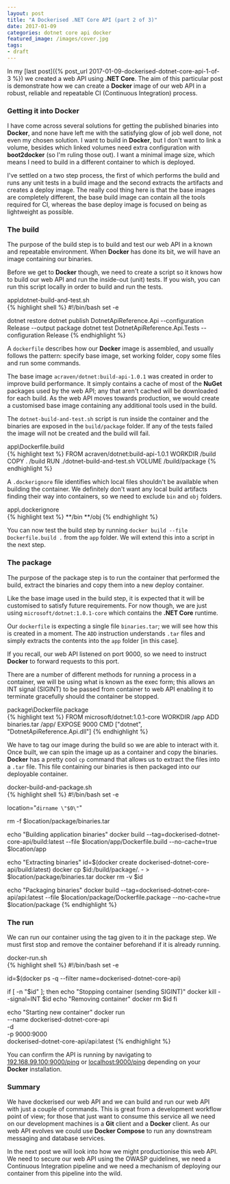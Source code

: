 ```yaml
---
layout: post
title: "A Dockerised .NET Core API (part 2 of 3)"
date: 2017-01-09
categories: dotnet core api docker
featured_image: /images/cover.jpg
tags:
- draft
---
```

In my [last post]({% post_url 2017-01-09-dockerised-dotnet-core-api-1-of-3 %}) we created a web API using **.NET Core**. The aim of this particular post is demonstrate how we can create a **Docker** image of our web API in a robust, reliable and repeatable CI (Continuous Integration) process.

### Getting it into Docker
I have come across several solutions for getting the published binaries into **Docker**, and none have left me with the satisfying glow of job well done, not even my chosen solution. I want to build in **Docker**, but I don't want to link a volume, besides which linked volumes need extra configuration with **boot2docker** (so I'm ruling those out). I want a minimal image size, which means I need to build in a different container to which is deployed. 

I've settled on a two step process, the first of which performs the build and runs any unit tests in a build image and the second extracts the artifacts and creates a deploy image. The really cool thing here is that the base images are completely different, the base build image can contain all the tools required for CI, whereas the base deploy image is focused on being as lightweight as possible.

### The build
The purpose of the build step is to build and test our web API in a known and repeatable environment. When **Docker** has done its bit, we will have an image containing our binaries.

Before we get to **Docker** though, we need to create a script so it knows how to build our web API and run the inside-out (unit) tests. If you wish, you can run this script locally in order to build and run the tests.

<div class="figcaption">app\dotnet-build-and-test.sh</div>
{% highlight shell %}
#!/bin/bash
set -e

dotnet restore
dotnet publish DotnetApiReference.Api --configuration Release --output package
dotnet test DotnetApiReference.Api.Tests --configuration Release
{% endhighlight %}

A `dockerfile` describes how our **Docker** image is assembled, and usually follows the pattern: specify base image, set working folder, copy some files and run some commands.

The base image `acraven/dotnet:build-api-1.0.1` was created in order to improve build performance. It simply contains a cache of most of the **NuGet** packages used by the web API; any that aren't cached will be downloaded for each build. As the web API moves towards production, we would create a customised base image containing any additional tools used in the build. 

The `dotnet-build-and-test.sh` script is run inside the container and the binaries are exposed in the `build/package` folder. If any of the tests failed the image will not be created and the build will fail.

<div class="figcaption">app\Dockerfile.build</div>
{% highlight text %}
FROM acraven/dotnet:build-api-1.0.1
WORKDIR /build
COPY . /build
RUN ./dotnet-build-and-test.sh
VOLUME /build/package
{% endhighlight %}

A `.dockerignore` file identifies which local files shouldn't be available when building the container. We definitely don't want any local build artifacts finding their way into containers, so we need to exclude `bin` and `obj` folders.

<div class="figcaption">app\.dockerignore</div>
{% highlight text %}
**/bin
**/obj
{% endhighlight %}

You can now test the build step by running `docker build --file Dockerfile.build .` from the `app` folder. We will extend this into a script in the next step.

### The package
The purpose of the package step is to run the container that performed the build, extract the binaries and copy them into a new deploy container.

Like the base image used in the build step, it is expected that it will be customised to satisfy future requirements. For now though, we are just using `microsoft/dotnet:1.0.1-core` which contains the **.NET Core** runtime.

Our `dockerfile` is expecting a single file `binaries.tar`; we will see how this is created in a moment. The `ADD` instruction understands `.tar` files and simply extracts the contents into the `app` folder [in this case].

If you recall, our web API listened on port 9000, so we need to instruct **Docker** to forward requests to this port.

There are a number of different methods for running a process in a container, we will be using what is known as the exec form; this allows an INT signal (SIGINT) to be passed from container to web API enabling it to terminate gracefully should the container be stopped.

<div class="figcaption">package\Dockerfile.package</div>
{% highlight text %}
FROM microsoft/dotnet:1.0.1-core
WORKDIR /app
ADD binaries.tar /app/
EXPOSE 9000
CMD ["dotnet", "DotnetApiReference.Api.dll"]
{% endhighlight %}

We have to tag our image during the build so we are able to interact with it. Once built, we can spin the image up as a container and copy the binaries. **Docker** has a pretty cool `cp` command that allows us to extract the files into a `.tar` file. This file containing our binaries is then packaged into our deployable container.

<div class="figcaption">docker-build-and-package.sh</div>
{% highlight shell %}
#!/bin/bash
set -e

location="`dirname \"$0\"`"

rm -f $location/package/binaries.tar

echo "Building application binaries"
docker build --tag=dockerised-dotnet-core-api/build:latest --file $location/app/Dockerfile.build --no-cache=true $location/app

echo "Extracting binaries"
id=$(docker create dockerised-dotnet-core-api/build:latest)
docker cp $id:/build/package/. - > $location/package/binaries.tar
docker rm -v $id

echo "Packaging binaries"
docker build --tag=dockerised-dotnet-core-api/api:latest --file $location/package/Dockerfile.package --no-cache=true $location/package
{% endhighlight %}

### The run

We can run our container using the tag given to it in the package step. We must first stop and remove the container beforehand if it is already running.

<div class="figcaption">docker-run.sh</div>
{% highlight shell %}
#!/bin/bash
set -e

id=$(docker ps -q --filter name=dockerised-dotnet-core-api)

if [ -n "$id" ]; then
  echo "Stopping container (sending SIGINT)"
  docker kill --signal=INT $id
  echo "Removing container"
  docker rm $id
fi

echo "Starting new container"
docker run \
  --name dockerised-dotnet-core-api \
  -d \
  -p 9000:9000 \
  dockerised-dotnet-core-api/api:latest
{% endhighlight %}

You can confirm the API is running by navigating to [192.168.99.100:9000/ping](http://192.168.99.100:9000/ping) or [localhost:9000/ping](http://localhost:9000/ping) depending on your **Docker** installation.

### Summary
We have dockerised our web API and we can build and run our web API with just a couple of commands. This is great from a development workflow point of view; for those that just want to consume this service all we need on our development machines is a **Git** client and a **Docker** client. As our web API evolves we could use **Docker Compose** to run any downstream messaging and database services.

In the next post we will look into how we might productionise this web API. We need to secure our web API using the OWASP guidelines, we need a Continuous Integration pipeline and we need a mechanism of deploying our container from this pipeline into the wild.
